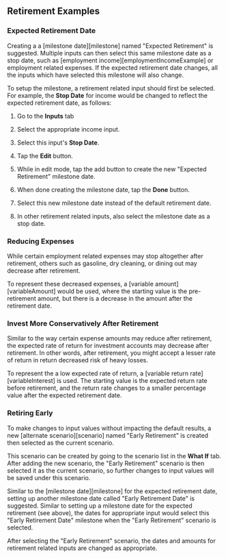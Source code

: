 ## Retirement Examples

### Expected Retirement Date

Creating a 
a [milestone date][milestone] named "Expected Retirement" is suggested. Multiple inputs can then select this same milestone date as a stop date, such as [employment income][employmentIncomeExample] or employment related expenses. If the expected retirement date changes, all the inputs which have selected this milestone will also change.

To setup the milestone, a retirement related input should first be selected. For example, the __Stop Date__ for income would be changed to reflect the expected
retirement date, as follows:

1. Go to the __Inputs__ tab

2. Select the appropriate income input. 

3. Select this input's __Stop Date__. 

4. Tap the __Edit__ button.

5. While in edit mode, tap the add button to create the new "Expected Retirement" milestone date.

6. When done creating the milestone date, tap the __Done__ button.

7. Select this new milestone date instead of the default retirement date.

8. In other retirement related inputs, also select the milestone date as a stop date.


### Reducing Expenses

While certain employment related expenses may stop altogether after retirement, others such as gasoline, dry cleaning, or dining out may decrease after retirement. 

To represent these decreased expenses, a [variable amount][variableAmount] would be used, where the starting value is the pre-retirement amount, but there is a decrease in the amount after the retirement date.

### Invest More Conservatively After Retirement

Similar to the way certain expense amounts may reduce after retirement, the expected rate of return for investment accounts may decrease after retirement. In other words, after retirement, you might accept a lesser rate of return in return decreased risk of heavy losses.

To represent the a low expected rate of return, a [variable return rate][variableInterest] is used. The starting value is the expected return rate before retirement, and the return rate changes to a smaller percentage value after the expected retirement date.

### Retiring Early

To make changes to input values without impacting
the default results, a new [alternate scenario][scenario] named "Early Retirement"
is created then selected as the current scenario. 

This scenario can be created by going to the scenario list in the 
__What If__ tab. After adding the new scenario, the "Early Retirement" scenario is then selected it as the current scenario, so further changes 
to input values will be saved under this scenario.

Similar to the [milestone date][milestone] for the expected retirement date, setting up another milestone date called "Early Retirement Date" is suggested. Similar to setting up a milestone date for the expected retirement (see above), the dates for appropriate input would select this "Early Retirement Date" milestone when the "Early Retirement" scenario is selected.

After selecting the "Early Retirement" scenario, the dates and amounts for retirement related inputs are changed as appropriate.

